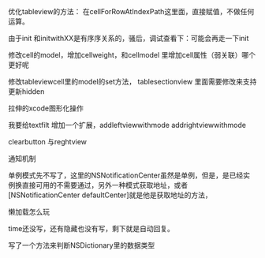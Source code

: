 


优化tableview的方法：
在cellForRowAtIndexPath这里面，直接赋值，不做任何运算。

由于init 和initwithXX是有序序关系的，骚后，调试查看下：可能会再走一下init


修改cell的model，增加cellweight，和cellmodel 里增加cell属性（弱关联）哪个更好呢


修改tableviewcell里的model的set方法，
 tablesectionview 里面需要修改来支持更新hidden

拉伸的xcode图形化操作

我要给textfilt 增加一个扩展，addleftviewwithmode   addrightviewwithmode

clearbutton 与reghtview 


通知机制


单例模式先不写了，这里的NSNotificationCenter虽然是单例，但是，是已经实例换直接可用的不需要通过，另外一种模式获取地址，或者[NSNotificationCenter defaultCenter]就是他是获取地址的方法，


懒加载怎么玩


time还没写，还有隐藏也没有写，剩下就是自动回复。



写了一个方法来判断NSDictionary里的数据类型
